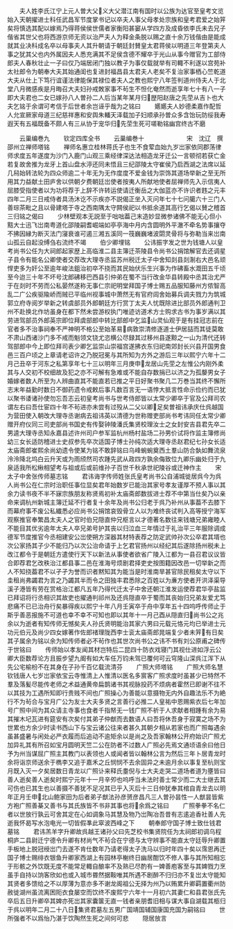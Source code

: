 <!-- { "loadSidebar": true } -->
　　夫人姓李氏江宁上元人曽大父义大父潜江南有国时以公族为达官至皇考文览始入天朝擢进士科任武昌军节度掌书记以卒夫人事父母孝处宗族和皇考君爱之始笄矣将慎选其配以嫁焉乃得蒋侯侯世儒者家衡阳甚窭从学四方及成昏依李氏未去兄子偕省其世父也将西游京师无资以治严夫人为释金条脱以赐之直十余万钱偕由是能成就其业决科成名卒以母事夫人其升朝请于朝廷封賛皇太君蒋侯以明道三年登第夫人事之犹其父也内外属因夫人悉充满其不足侯含德不耀卒于光山从事今赠官为工部侍郎夫人春秋壮止一子曰仅乃端居闭门独以教子为事仅载就举有司輙不利遂以宫苑补太社郎令为朝奉大夫其始通闺也复进封福昌县太君夫人老矣不复治家事栖心竺乾道大夫从仕上下笃行谊谨法律能保其禄位者夫人之教也熙宁八年签判道州侍夫人于北堂八月微感疾是月晦召大夫妇孙戒敇家事不茍生不怛化奄然而逝享年七十有八一子即大夫君也二女已嫁孙八人曽孙二人后当某年某月归歴阳赵唐之先茔从吉卜也大夫乞铭于余谓可考信于后世者余岂诬乎哉为之铭曰
　　嬺嬺夫人妙德柔嘉作配哲人允宣厥家母道三纪慈祥惠和安舆朱轓天泽载加子妇顺承孙曽众多含饴玩防绥我寿遐天有五福既备不颇人有三从协于宠华归先茔生死可嗟勒铭幽宫终古不磨


　　云巢编巻九
　　钦定四库全书
　　云巢编巻十　　　　　　　宋　沈辽　撰邵州立禅师塔铭
　　禅师名惠立桂林蒋氏子也生不食荤血始九岁岀家依同郡荡律师求度五年遂度为沙门入鹿门山观三乘经律深达法相造龙牙迁公一言顿彻若获亡金若复故舍推为龙牙上首山盘水渟还同未悟且三纪邵陵太守崔侯乃启西湖之法席以延几舄始转法轮为四众师逾二十年无为无作度度不爱金钱为崇饰其道场举新之至无所用其力益献土田庐舍以供朝夕费朝廷岀使者按夷人所献地使者屈禅师先入示信夷人屈膝受指使者以为功将荐于上辞不许转运使请迁衡岳之大伽蓝亦不许识者韪之元丰四年二月三日戒侍者具汤沐讫不示疾亦不説偈正坐入灭问年七十七问臈六十三门人善琮茶毗之且以骨建塔于寺之西南隅太守闗侯祀以书抵余道其高行乞偈以賛之稽首三归铭之偈曰
　　少林壁观本无説至于咄咄葢己末造妙显微参诸佛不能无心但小黠大士迅飞岀南粤道化邵陵嗣耆崛端如亭亭海中月内含圆明外平澈不牵名势事攘夺不拂因縁为断灭法门寖衰谁可遏三湘五溪同一筏巍巍堵波閟灵骨将与弥勒当来岀南山孤云自起没缚刍右流终不竭
　　伯少卿埋铭
　　公讳振字发之世为钱塘人以皇考尚书公任为大祠郎起家歴上高临淮二县主簿迁茶陵县令尚书公捐馆解官去还调星子县令有能名公卿使者交荐改大理寺丞监苏州税迁太子中舍知剡县剡淛右大邑名顽悍吏多为奸公至逾年峻法鉏治初卒不挠而其民始伏乐生兴事为作砩畜水溉田五千顷至今迨三十年不坏号沈郎砩移巴西县引仲弟在蜀不当行改金华县转殿中丞其治尤严于在剡时不劳而公私晏然遂称无事仁宗祀明堂拜国子博士赐五品服知藤州方侬智高乱二广公疾驱隃峤而贼已平临州视事城中萧然无有官府闾舍始募兵调夫戮力为筑城郭立府寺阅岁举新之转虞部员外郎朝廷方行赏丁太夫人忧既除进比部员外郎通判卫州不赴换北作坊虽身在都下然未尝游权执门唯迹访道术方士购求古书为事岁满以其劳进驾部员外郎英宗即位拜虞部郎中转比部郎中乞监山灵仙观于是有挂冠志前在官者多不治事祠奉不严神明不格公至始革易病敦崇清修逐道士伊居喆而其徒莫敢不肃山西诸沙门多不戒而魁领文铙尤恣横公尽録其过移州县遂黥之一山为清代还转驾部郎中今上即位拜司表少卿乞监崇山崇福宫遂拂衣东归祀南郊封长兴县开国男食邑三百户顷之上章请老诏许之乃脱冠冕与其所知为方外之游后三年以熙宁六年十二月己丑卒于河东之私第享年七十三以明年三月庚申龙居山先茔之左惟公内刚外柔其与人交初不校细故及犯之亦不可解有急难或不能自存数捐已以济之为孤嫠男女子婚嫁者数人所至为人辨曲直其不能直若已推之平日好聚书聚几二万巻当其终不懈所志末年益勤时数日不御药遗令戒敕后事凡数百言无一语悖大抵言性命示俭约而已犹以聚书诿诸孙使勿忘吾志云初皇考尚书与世考侍郎皆以太常少卿卒于官及公拜司农谓左右曰吾仕宦四十年不茍进亦未尝有过殁从二父以卿足矣曽祖讳承庆仕呉越国为营田使入朝改大理寺丞谢病去祖讳英以清德为世称赠吏部尚书考讳同任太常少卿赠开府仪同三司吏部尚书国史有传娶钟陵潘氏集贤校理汝士之女封安吉县君先卒二男逵大理寺丞知永嘉县述许州司户参军监杭州杨村盐场二孙男价试将作监主簿修尚幼三女长适防稽进士史叔参先卒次适国子博士孙纯次适大理寺丞赵君纪七孙女长适太庙斋郎崔熙余尚幼遗令使某为铭不敢辞铭曰乌峰蜿蜿奠西土羣山防合埶如舞流泉泠泠降北坞白云升天或为雨颀然司农踵先武从政四方孰余侮致位九卿乐幽处归于九泉适我所松楸相望考与祖或后或前维孙子百世千秋承世祀陵谷或迁神作主
　　宋太子中舍张传师墓志铭
　　君讳诲字传师姓张氏皇考尚书公自浦城徙居呉今为呉人尚书公在仁宗时治职任事位显矣君年始数岁已能治其家号孝友谨厚不预人事以其余力读书夜不半不寐宗族朋友称贤焉初补太庙斋郎数拔进士荐不中第当仕矣乃以亲命来调杭州新城主簿迁延不行者复十余年及尚书公归老于呉乃补州从事葢不去膝下而幕府事不废公私纎悉必应尚书公捐馆哀毁骨立人以为难终丧试判入高等授宁海军观察推官奉繁昌太夫人之官时伯兄隠直仲兄枢言以才德著名数往来钱塘兄弟雍睦人不能目其优劣逾年太夫人卒兄弟号护其丧以归泣血三年情过于礼治平三年服除调成德军节度推官今丞相建安公岀使朔方深器其材特表荐之防定武帅孙次公卒君其壻也次公家扬其子少不能归乃以次公治命请于上乞君官扬州以经纪其后遂除扬州税未上改江都令于是朝廷方遣使行天下以新法从事使者欲省广陵入江都为一县召君议议皆合即荐君乞改秩治江都县事二邑在淮海号烦剧君择吏史按图籍因改邑一切举新之而人不知挠葢君不以孑孑为誉而识者黙知其为能当是时淮南旱甚官除民租矣太守以下圭租尚弗蠲君为言之乃蠲其半而令之田独丰君悉除之百姓以为亷方使者开洪泽渠导溪子港皆有劳在赏格治江都凡五年乃得代迁太子中舍还朝江淮发运使荐君华亭盐监已拜诏将行丞相识其故吏也擢通判祁州及还呉隠直卒于蜀而其丧始归兄弟友爱尤笃悲痛不已已治舟行矣暴得疾以熙宁十年八月壬寅卒于舟中享年五十四呜呼传师止于斯乎善恶报施不可道也幸不幸不可知也即以其年十一月己酉从隠直归尚书公之兆余以为逝者有知传师无憾矣夫人孙氏贤明能治其家六男曰元载元恪元均已举进士元功元伯元及尚少四女嫁著作佐郎禇理陇西李士衮太庙斋郎晁端复少者未笄有日矣其子属余为铭以余为知传师者必不茍作也其世次尚书公之讳不书有刘公原甫之碑传于世铭曰
　　传师始以孝友闻其材岂特后二昆四十防衣戏寝门其视仕进如浮云公卿大臣数荐论方且振步望九阍有如大车任万钧未驾已覆何可云穹隆山深呉江浑下从先公宅榆枌不在其身在子孙千百亿载流清芬
　　广照大师塔铭
　　广照大师名慧钦钱唐人七岁岀家依宝云寺惟清上人惟清以医名多賔客广照求度时虽甚少已特然不羣及落髪尽能传老师之术益通黄帝扁鹊诸书其视脉投药不烦病者霍然已即谢不往不以其技为工遇所知即行贵贱不间也广照操心为善能以意摄物无内外自趣法乐不为絶行不为茍合与宝月广公为友士大夫多贤之言善行必推二人皇祐中恩赐紫衣后七年加号广照中间为其众请主寺事也食者千指帑无一钱广照不祈于人求献者相踵有余为易其摧木圮瓦进有筵安有次矣付其弟子仲猷而去数语人曰吾将休吾身于寂寞之场不为世累也方余少时读书西山下与宝云诸公往来者甚久其朝夕相从若家也而广照每遇余虽甚盛暑与闲处必严衣履而后追动不逾矩余以是尚之及吾家翰林公开府始识广照尤加异礼其有所召如宝月圆明天竺二公在防者不过数人广照必先焉文通顷语余曰他日予为州当谋屈广照主其教门以表领也人或闻者皆以翰林公言为然后三年卜居青龙时余将诣京师送余于檇李又追于嘉禾之丘悯悯不去余固异之未逾月余以事复至杭则宝月既入灭一夕矣居数日青龙以广照讣来释氏耋倪与士大夫走哭二道场者道为壅皆曰善人逝矣善人逝矣时熙宁元年十一月辛夘也呜呼当未法时善士常少而二大士继去其可伤也已其生也以善摄不善犹不足况其已乎入灭后十三日仲犹奉其棺自青龙去以明年正月壬申北山鲍家田为后者弟子猷法孙彦赟彦昌凡三人曽孙昙性一人猷昙皆紫方袍广照善棊又善书与其氏族皆不书非其事也将余爲之铭曰
　　广照拳拳不名仁者以世放行孰云可舍其定在心如调象马其慧及物乃岀陶冶吾昔有志逺追香社善人先逝我怀曷写水泡电光一切皆假凖此窣波西峰之下
　　朝奉郎守国子博士致仕钱君墓铭
　　君讳羔羊字升卿故呉越王诸孙父曰先芝校书集贤院任为太祠郎初调乌程桐庐二县尉迁宁德令升卿有材尚气不茍合在宁德与太守辨事不能直太守廷辱升卿置手板地上脱冠绶岀门去遂不肯仕数年乃请老得太子洗马以归时年四十矣以霈恩再迁国子博士赐绯衣银鱼升卿家西湖上有园林亭榭终日幽居酣饮不修人事与其所知相忘于形骸之外饮既无度不能常足輙自酿率不及熟已尽酌有一婢善庖客至与其婢戮力烹虽手自持以饷客欣如也或入城市昬然据鞍唯其所遇不剧醉不归归亦不复岀太守能知其贤者多馈给之不以厚薄为意亦多不谢龙阁祖公无择为州乃以贿累升卿羁置衢州防赦徙湖州虽流离困阨衣食屡空而饮终不废熙宁六年十一月初六其妻仁和县君张氏先卒后五日升卿卒其婢亦死岀其家囊箧无直一钱者亲朋耆旧相与谋大事自湖载其柩归于呉以明年二月二十八日集贤君墓左五男广国靖国辅国康国充国为嗣铭曰
　　世所强者不以爲怡乃湛于饮陶然生死之间何可悲
　　隠居放言
